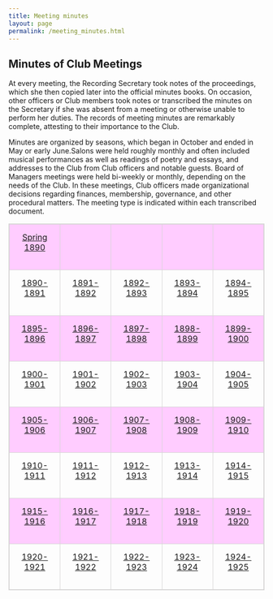 ```yaml
---
title: Meeting minutes
layout: page
permalink: /meeting_minutes.html
---
```

<style>
    td, th {
        width: 200px;
        height: 90px;
        padding: 15px;
        text-align: center;
        vertical-align: top;
    }
    tr:nth-child(odd) {
        background-color: #ffccff;
    }
    table, th, td {
        border: 1px solid #d7d6d6;
    }
    #maincontent{
        font-size:1.4em;
    }
</style>

## Minutes of Club Meetings

At every meeting, the Recording Secretary took notes of the proceedings, which she then copied later into the official minutes books. On occasion, other officers or Club members took notes or transcribed the minutes on the Secretary if she was absent from a meeting or otherwise unable to perform her duties. The records of meeting minutes are remarkably complete, attesting to their importance to the Club.

Minutes are organized by seasons, which began in October and ended in May or early June.Salons were held roughly monthly and often included musical performances as well as readings of poetry and essays, and addresses to the Club from Club officers and notable guests. Board of Managers meetings were held bi-weekly or monthly, depending on the needs of the Club. In these meetings, Club officers made organizational decisions regarding finances, membership, governance, and other procedural matters. The meeting type is indicated within each transcribed document.

<table>
<tr>
    <td><a href="https://elizajames.github.io/WLCB_draft/search/index.html?q=%2Bseason%3Ainaugural">Spring 1890</a></td>
    <td></td>
    <td></td>
    <td></td>
    <td></td>
</tr>
<tr>
    <td><a href="https://elizajames.github.io/WLCB_draft/search/index.html?q=%2Bseason%3Afirst">1890-1891</a></td>
    <td><a href="https://elizajames.github.io/WLCB_draft/search/index.html?q=%2Bseason%3Asecond">1891-1892</a></td>
    <td><a href="https://elizajames.github.io/WLCB_draft/search/index.html?q=%2Bseason%3Athird">1892-1893</a></td>
    <td><a href="https://elizajames.github.io/WLCB_draft/search/index.html?q=%2Bseason%3Afourth">1893-1894</a></td>
    <td><a href="https://elizajames.github.io/WLCB_draft/search/index.html?q=%2Bseason%3Afifth">1894-1895</a></td>
</tr>
<tr>
    <td><a href="">1895-1896</a></td>
    <td><a href="">1896-1897</a></td>
    <td><a href="">1897-1898</a></td>
    <td><a href="">1898-1899</a></td>
    <td><a href="">1899-1900</a></td>
</tr>
<tr>
    <td><a href="">1900-1901</a></td>
    <td><a href="">1901-1902</a></td>
    <td><a href="">1902-1903</a></td>
    <td><a href="">1903-1904</a></td>
    <td><a href="">1904-1905</a></td>
</tr>
<tr>
    <td><a href="">1905-1906</a></td>
    <td><a href="">1906-1907</a></td>
    <td><a href="">1907-1908</a></td>
    <td><a href="">1908-1909</a></td>
    <td><a href="">1909-1910</a></td>
</tr>
<tr>
    <td><a href="">1910-1911</a></td>
    <td><a href="">1911-1912</a></td>
    <td><a href="">1912-1913</a></td>
    <td><a href="">1913-1914</a></td>
    <td><a href="">1914-1915</a></td>
</tr>
<tr>
    <td><a href="">1915-1916</a></td>
    <td><a href="">1916-1917</a></td>
    <td><a href="">1917-1918</a></td>
    <td><a href="">1918-1919</a></td>
    <td><a href="">1919-1920</a></td>
</tr>
<tr>
    <td><a href="">1920-1921</a></td>
    <td><a href="">1921-1922</a></td>
    <td><a href="">1922-1923</a></td>
    <td><a href="">1923-1924</a></td>
    <td><a href="">1924-1925</a></td>
</tr>
</table>
